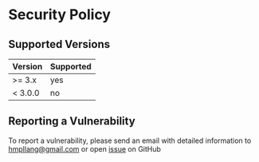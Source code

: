 # Security Policy

## Supported Versions

| Version | Supported          |
| ------- | ------------------ |
| >= 3.x   | yes |
| < 3.0.0   | no                |

## Reporting a Vulnerability

To report a vulnerability, please send an email with detailed information to hmpllang@gmail.com or open [issue](https://github.com/hmpl-language/hmpl/issues/new) on GitHub
